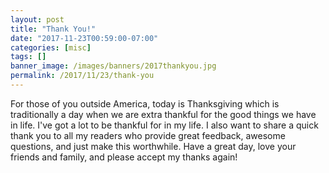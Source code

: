 ```yaml
---
layout: post
title: "Thank You!"
date: "2017-11-23T00:59:00-07:00"
categories: [misc]
tags: []
banner_image: /images/banners/2017thankyou.jpg
permalink: /2017/11/23/thank-you
---
```


For those of you outside America, today is Thanksgiving which is traditionally a day when we are extra thankful for the good things we have in life. I've got a lot to be thankful for in my life. I also want to share a quick thank you to all my readers who provide great feedback, awesome questions, and just make this worthwhile. Have a great day, love your friends and family, and please accept my thanks again!